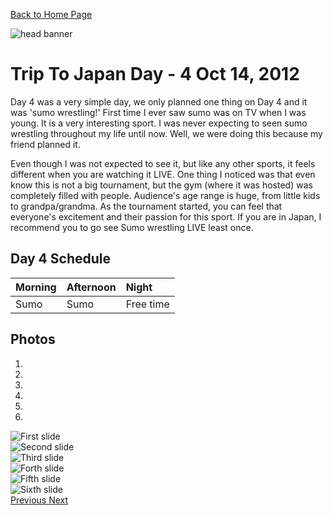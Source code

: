 [Back to Home Page](35.167.164.195)

<img src="https://s3-us-west-2.amazonaws.com/websiteportfolio2017/images/Japan/header/jpheader2.jpg" alt="head banner">

# Trip To Japan Day - 4 Oct 14, 2012

Day 4 was a very simple day, we only planned one thing on Day 4 and it was 'sumo wrestling!' First time I ever saw sumo was on TV when I was young. It is a very interesting sport. I was never expecting to seen sumo wrestling throughout my life until now. Well, we were doing this because my friend planned it.

Even though I was not expected to see it, but like any other sports, it feels different when you are watching it LIVE. One thing I noticed was that even know this is not a big tournament, but the gym (where it was hosted) was completely filled with people. Audience's age range is huge, from little kids to grandpa/grandma. As the tournament started, you can feel that everyone's excitement and their passion for this sport. If you are in Japan, I recommend you to go see Sumo wrestling LIVE least once.


## Day 4 Schedule

| Morning | Afternoon | Night |
| :------------- | :------------- |:------------- |
| Sumo       | Sumo    | Free time       |



## Photos
<div id="carousel-example-generic" class="carousel slide" data-ride="carousel">
  <ol class="carousel-indicators">
    <li data-target="#carousel-example-generic" data-slide-to="0" class="active"></li>
    <li data-target="#carousel-example-generic" data-slide-to="1"></li>
    <li data-target="#carousel-example-generic" data-slide-to="2"></li>
    <li data-target="#carousel-example-generic" data-slide-to="3"></li>
    <li data-target="#carousel-example-generic" data-slide-to="4"></li>
    <li data-target="#carousel-example-generic" data-slide-to="5"></li>
  </ol>
  <div class="carousel-inner" role="listbox">
    <div class="item active">
      <img src="images/PROG270-MIDTERM/10-14-Day3/Sumo1.jpg" alt="First slide">
    </div>
    <div class="item">
      <img src="images/PROG270-MIDTERM/10-14-Day3/Sumo2.jpg" alt="Second slide">
    </div>
    <div class="item">
      <img src="images/PROG270-MIDTERM/10-14-Day3/Sumo3.jpg" alt="Third slide">
    </div>
    <div class="item">
      <img src="images/PROG270-MIDTERM/10-14-Day3/Sumo4.jpg" alt="Forth slide">
    </div>
    <div class="item">
      <img src="images/PROG270-MIDTERM/10-14-Day3/Sumo5.jpg" alt="Fifth slide">
    </div>
    <div class="item">
      <img src="images/PROG270-MIDTERM/10-14-Day3/Sumo6.jpg" alt="Sixth slide">
    </div>

  </div>
  <a class="left carousel-control" href="#carousel-example-generic" role="button" data-slide="prev">
    <span class="glyphicon glyphicon-chevron-left" aria-hidden="true"></span>
    <span class="sr-only">Previous</span>
  </a>
  <a class="right carousel-control" href="#carousel-example-generic" role="button" data-slide="next">
    <span class="glyphicon glyphicon-chevron-right" aria-hidden="true"></span>
    <span class="sr-only">Next</span>
  </a>
</div>
